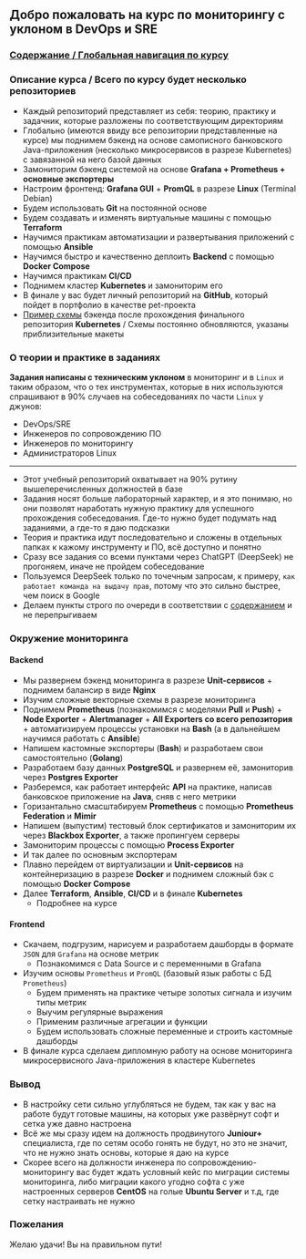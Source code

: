 ## Добро пожаловать на курс по мониторингу с уклоном в DevOps и SRE

### [Содержание / Глобальная навигация по курсу](https://github.com/lamjob1993/linux-monitoring/blob/main/navigation/README.md)

### Описание курса / Всего по курсу будет несколько репозиториев

- Каждый репозиторий представляет из себя: теорию, практику и задачник, которые разложены по соответствующим директориям
- Глобально (имеются ввиду все репозитории представленные на курсе) мы поднимем бэкенд на основе самописного банковского Java-приложения (несколько микросервисов в разрезе Kubernetes) с завязанной на него базой данных
- Замониторим бэкенд системой на основе **Grafana + Prometheus + основные экспортеры**
- Настроим фронтенд: **Grafana GUI** + **PromQL** в разрезе **Linux** (Terminal Debian)
- Будем использовать **Git** на постоянной основе
- Будем создавать и изменять виртуальные машины с помощью **Terraform**
- Научимся практикам автоматизации и развертывания приложений с помощью **Ansible**
- Научимся быстро и качественно деплоить **Backend** с помощью **Docker Compose**
- Научимся практикам **CI/CD**
- Поднимем кластер **Kubernetes** и замониторим его
- В финале у вас будет личный репозиторий на **GitHub**, который пойдет в портфолио в качестве pet-проекта
- [Пример схемы](https://miro.com/app/board/uXjVIMhc1ds=/) бэкенда после прохождения финального репозитория **Kubernetes** / Схемы постоянно обновляются, указаны приблизительные макеты


### О теории и практике в заданиях
**Задания написаны с техническим уклоном** в мониторинг и в `Linux` и таким образом, что о тех инструментах, которые в них используются спрашивают в 90% случаев на собеседованиях по части `Linux` у джунов:

- DevOps/SRE
- Инженеров по сопровождению ПО
- Инженеров по мониторингу
- Администраторов Linux
  
---

- Этот учебный репозиторий охватывает на 90% рутину вышеперечисленных должностей в базе
- Задания носят больше лабораторный характер, и я это понимаю, но они позволят наработать нужную практику для успешного прохождения собеседования. Где-то нужно будет подумать над заданиями, а где-то я даю подсказки
- Теория и практика идут последовательно и сложены в отдельных папках к кажому инструменту и ПО, всё доступно и понятно
- Сразу все задания со всеми пунктами через ChatGPT (DeepSeek) не прогоняем, иначе не пройдем собеседование
- Пользуемся DeepSeek только по точечным запросам, к примеру, `как работает команда на выдачу прав`, потому что это сильно быстрее, чем поиск в Google
- Делаем пункты строго по очереди в соответствии с [содержанием](https://github.com/lamjob1993/linux-monitoring/blob/main/navigation/README.md) и не перепрыгиваем

### Окружение мониторинга

#### Backend

- Мы развернем бэкенд мониторинга в разрезе **Unit-сервисов** + поднимем балансир в виде **Nginx**
- Изучим сложные векторные схемы в разрезе мониторинга
- Поднимем **Prometheus** (познакомимся с моделями **Pull** и **Push**) + **Node Exporter** + **Alertmanager** + **All Exporters со всего репозитория** + автоматизируем процессы установки на **Bash** (а в дальнейшем научимся работать с **Ansible**)
- Напишем кастомные экспортеры (**Bash**) и разработаем свои самостоятельно (**Golang**)
- Разработаем базу данных **PostgreSQL** и развернем её, замониторив через **Postgres Exporter**
- Разберемся, как работает интерфейс **API** на практике, написав банковское приложение на **Java**, сняв с него метрики
- Горизантально смасштабируем **Prometheus** с помощью **Prometheus Federation** и **Mimir**
- Напишем (выпустим) тестовый блок сертификатов и замониторим их через **Blackbox Exporter**, а также пропингуем серверы
- Замониторим процессы с помощью **Process Exporter**
- И так далее по основным экспортерам
- Плавно перейдем от виртуализации и **Unit-сервисов** на контейнеризацию в разрезе **Docker** и поднимем сложный бэк с помощью **Docker Compose**
- Далее **Terraform**, **Ansible**, **CI/CD** и в финале **Kubernetes**
  - Подробнее на курсе

#### Frontend

- Скачаем, подгрузим, нарисуем и разработаем дашборды в формате `JSON` для `Grafana` на основе метрик
  - Познакомимся с Data Source и с переменными в Grafana
- Изучим основы `Prometheus` и `PromQL` (базовый язык работы с БД `Prometheus`)
  - Будем применять на практике четыре золотых сигнала и изучим типы метрик
  - Выучим регулярные выражения
  - Применим различные агрегации и функции
  - Будем использовать сложные переменные и строить кастомные дашборды
- В финале курса сделаем дипломную работу на основе мониторинга микросервисного Java-приложения в кластере Kubernetes

### Вывод

  - В настройку сети сильно углубляться не будем, так как у вас на работе будут готовые машины, на которых уже развёрнут софт и сетка уже давно настроена
  - Всё же мы сразу идем на должность продвинутого **Juniour+** специалиста, где по сетям особо гонять не будут, но это не значит, что не нужно знать основы, которые я даю на курсе
  - Скорее всего на должности инженера по сопровождению-мониторингу вас будет ждать условный кейс по миграции системы мониторинга, либо миграции какого угодно софта с уже настроенных серверов **CentOS** на голые **Ubuntu Server** и т.д, где сетку настраивать не нужно 

### Пожелания

Желаю удачи! Вы на правильном пути!
